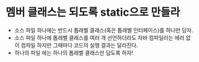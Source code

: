 # 멤버 클래스는 되도록 static으로 만들라
* 소스 파일 하나에는 반드시 톱레벨 클래스(혹은 톱레벨 인터페이스)를 하나만 담자.
* 소스 파일 하나에 톱레벨 클래스를 여러 개 선언하더라도 자바 컴파일러는 에러 없이 컴파일 하지만 그때마다 코드의 실행 결과는 달라진다.
* 하나의 파일 에는 하나의 톱레벨 클래스만 담도록 하자!